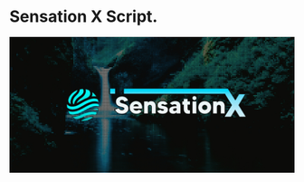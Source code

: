 # Sensation X Script.
![Topic](https://github.com/DexCodeSX/Sensation-X-image/blob/main/image_24-07-23_18-51-55-866.jpg?raw=true)
